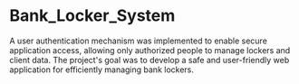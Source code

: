# Bank_Locker_System

A user authentication mechanism was implemented to enable secure application access, allowing only authorized people to manage lockers and
client data.
The project's goal was to develop a safe and user-friendly web application for efficiently managing bank lockers.

